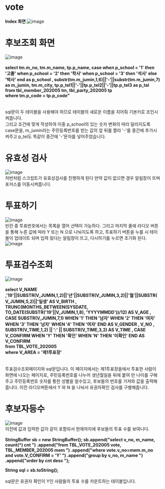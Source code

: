 # vote
<b> Index 화면 </b>
![image](https://user-images.githubusercontent.com/102115231/210199845-665cea4f-5da2-404e-8b4e-9c0b875edcfe.png)<br>
 # 후보조회 화면 <br>
![image](https://user-images.githubusercontent.com/102115231/210199890-3d816c48-a5d0-47c8-ac77-0ce23dc771c3.png)
<br>
<br>
<b>select tm.m_no, tm.m_name, tp.p_name, case when p_school = '1' then '고졸' when p_school = '2' then '학사' when p_school = '3' then '석사' else '박사' end as p_school , substr(tm.m_jumin,1,6)||'-'||substr(tm.m_jumin,7) as m_jumin, tm.m_city, tp.p_tel1||'-'||tp.p_tel2||'-'||tp.p_tel3 as p_tal<br> 
from tbl_member_202005 tm, tbl_party_202005 tp <br>
where tm.p_code = tp.p_code"</b> <br>
<br>
<br>
sql문이 두 테이블을 사용해야 하므로 테이블의 새로운 이름을 지어줘 기본키로 조인시켜줍니다. <br>
그리고 조건에 맞게 작성하여 이중 p_school의 있는 숫자 변화의 따라 달라지도록 case문을, m_jumin라는 주민등록번호를 받는 값의 앞 뒤를 짤라 '-'를 중간에 추가시켜주고 p_tel도 똑같이 중간에 '-'문자를 넣어주었습니다.<br>
# 유효성 검사
![image](https://user-images.githubusercontent.com/102115231/210286102-a1445b26-5ab8-44c3-8062-cab4eecf62b7.png) <br>
저번처럼 스크립트가 유효성검사를 진행하게 된다 만약 값이 없으면 경우 알림창이 뜨며 포커스를 이동시켜줍니다.
# 투표하기 <br>
![image](https://user-images.githubusercontent.com/102115231/210285821-96d188cf-b6aa-45c8-a475-e62022467456.png) <br>
빈칸 중 투표번호에서는 목록을 열어 선택이 가능하다. 그리고 마지막 줄에 라디오 버튼을 통해 누른 값에 따라 Y 또는 N 으로 나눠지도록 하고, 투표하기 버튼을 누를 시 테이블이 업데이트 되며 입력 됬다는 알림창이 뜨고, 다시하기를 누르면 초기화 된다. <br>
![image](https://user-images.githubusercontent.com/102115231/210285905-d8b89f28-f3b3-47ef-b3a3-6db87efbd33d.png)
# 투표검수조회
![image](https://user-images.githubusercontent.com/102115231/210287328-e55d21af-e5f0-4f29-a50d-47ff991c0bd6.png)
<br>
<br>
<b>select V_NAME ,'19'||SUBSTR(V_JUMIN,1,2)||'년'||SUBSTR(V_JUMIN,3,2)||'월'||SUBSTR(V_JUMIN,5,2)||'일생' AS V_BIRTH , TRUNC(MONTHS_BETWEEN(SYSDATE, TO_DATE(SUBSTR('19'||V_JUMIN,1,8), 'YYYYMMDD'))/12) AS V_AGE , CASE SUBSTR(V_JUMIN,7,1) WHEN '1' THEN '남자' WHEN '2' THEN '여자' WHEN '3' THEN '남자' WHEN '4' THEN '여자' END AS V_GENDER , V_NO , SUBSTR(V_TIME,1,2) || ':' || SUBSTR(V_TIME,3,2) AS V_TIME , CASE V_CONFIRM WHEN 'Y' THEN '확인' WHEN 'N' THEN '미확인' END AS V_CONFIRM <br>
from TBL_VOTE_202005 <br>
where V_AREA = '제1투표장' </b> <br> 
<br>
<br>
투표검수조회페이지와 sql문입니다. 이 페이지에서는 제1투표장을에서 투표한 사람이 화면에 나오는 페이지로, 주민등록번호를 나누어 생년월일을 뒤에 붙여 만 나이를 구해주고 주민등록번호 숫자를 통한 성별을 알수있고, 후보들의 번호를 가져와 값을 출력해줍니다. 이전 라디오버튼에서  Y 와 N 을 나눠서 유권자확인 검사를 구별해줍니다. 
# 후보자등수
![image](https://user-images.githubusercontent.com/102115231/210287377-430318a9-0603-4cf4-8881-7dd25e864f40.png) <br>
이전에 값과 입력한 값이 같이 포함되서 현재까지에 후보들의 투표 수를 보여니다. <br>
<br>
<b>StringBuffer sb = new StringBuffer();
    sb.append("select  v_no, m_name, count(*) cnt				   ")
    	.append("from TBL_VOTE_202005 vote, TBL_MEMBER_202005 mem  ")
    	.append("where vote.v_no=mem.m_no and vote.V_CONFIRM = 'Y' ")
    	.append("group by v_no, m_name                             ")
    	.append("order by cnt desc                                 ");
    
   String sql = sb.toString(); </b>
   <br>
   <br>
   sql문은 유권자 확인이 Y인 사람들의 투표 수를 카운트하는 테이블입니다.
